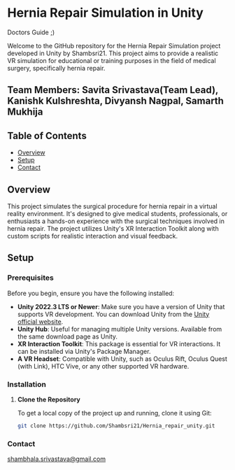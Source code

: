# Hernia Repair Simulation in Unity
Doctors Guide ;)

Welcome to the GitHub repository for the Hernia Repair Simulation project developed in Unity by Shambsri21. This project aims to provide a realistic VR simulation for educational or training purposes in the field of medical surgery, specifically hernia repair.
## Team Members: Savita Srivastava(Team Lead), Kanishk Kulshreshta, Divyansh Nagpal, Samarth Mukhija

## Table of Contents

- [Overview](#overview)
- [Setup](#setup)
- [Contact](#contact)

## Overview

This project simulates the surgical procedure for hernia repair in a virtual reality environment. It's designed to give medical students, professionals, or enthusiasts a hands-on experience with the surgical techniques involved in hernia repair. The project utilizes Unity's XR Interaction Toolkit along with custom scripts for realistic interaction and visual feedback.

## Setup

### Prerequisites

Before you begin, ensure you have the following installed:

- **Unity 2022.3 LTS or Newer**: Make sure you have a version of Unity that supports VR development. You can download Unity from the [Unity official website](https://unity.com/download).
- **Unity Hub**: Useful for managing multiple Unity versions. Available from the same download page as Unity.
- **XR Interaction Toolkit**: This package is essential for VR interactions. It can be installed via Unity's Package Manager.
- **A VR Headset**: Compatible with Unity, such as Oculus Rift, Oculus Quest (with Link), HTC Vive, or any other supported VR hardware.

### Installation

1. **Clone the Repository**

   To get a local copy of the project up and running, clone it using Git:

   ```bash
   git clone https://github.com/Shambsri21/Hernia_repair_unity.git

### Contact
shambhala.srivastava@gmail.com
